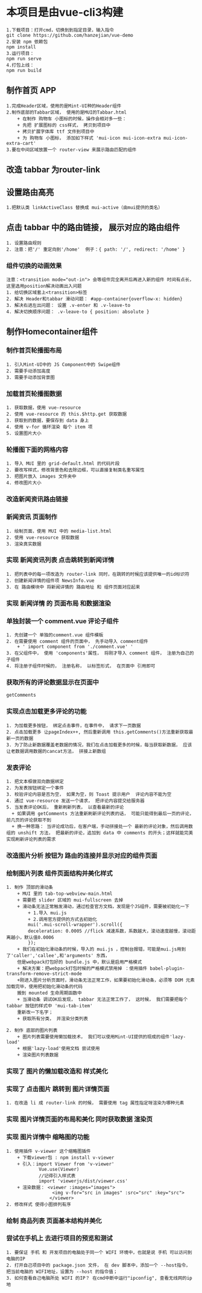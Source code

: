 # 本项目是由vue-cli3构建

    1.下载项目：打开cmd，切换到到指定目录，输入指令
    git clone https://github.com/hanzejian/vue-demo
    2.安装 npm 依赖包
    npm install
    3.运行项目：
    npm run serve
    4.打包上线：
    npm run build

## 制作首页 APP

    1.完成Header区域，使用的是Mint-UI种的Header组件
    2.制作底部的Tabbar区域， 使用的是MUI的Tabbar.html
        + 在制作 购物车 小图标的时候，操作会相对多一些：
        + 先把 扩展图标的 css样式， 拷贝到项目中
        + 拷贝扩展字体库 ttf 文件到项目中
        + 为 购物车 小图标， 添加如下样式 'mui-icon mui-icon-extra mui-icon-extra-cart'
    3.要在中间区域放置一个 router-view 来展示路由匹配的组件

## 改造 tabbar 为router-link

## 设置路由高亮

    1.把默认类 linkActiveClass 替换成 mui-active（由mui提供的类名）

## 点击 tabbar 中的路由链接， 展示对应的路由组件

    1. 设置路由规则
    2. 注意：把'/' 重定向到'/home'  例子：{ path: '/', redirect: '/home' }

### 组件切换的动画效果

    注意：<transition mode="out-in"> 会等组件完全离开后再进入新的组件 时间有点长，这里选用position解决动画出入问题
    1. 给切换区域套上<transition>标签
    2. 解决 Header和tabbar 滑动问题： #app-container{overflow-x: hidden}
    3. 解决右进左出问题： 设置 .v-enter 和 .v-leave-to
    4. 解决切换顺序问题： .v-leave-to { position: absolute }

## 制作Homecontainer组件

### 制作首页轮播图布局

    1. 引入Mint-UI中的 JS Component中的 Swipe组件
    2. 需要手动添加高度
    3. 需要手动添加背景图

### 加载首页轮播图数据

    1. 获取数据，使用 vue-resource
    2. 使用 vue-resource 的 this.$http.get 获取数据
    3. 获取到的数据，要保存到 data 身上
    4. 使用 v-for 循环渲染 每个 item 项
    5. 设置图片大小

### 轮播图下面的网格内容

    1. 导入 MUI 里的 grid-default.html 的代码片段
    2. 要改写样式，修改背景色和去除边框，可以直接复制类名重写属性
    3. 把图片放入 images 文件夹中
    4. 修改图片大小

### 改造新闻资讯路由链接

### 新闻资讯 页面制作

    1. 绘制页面，使用 MUI 中的 media-list.html
    2. 使用 vue-resource 获取数据
    3. 渲染真实数据

### 实现 新闻资讯列表 点击跳转到新闻详情

    1. 把列表中的每一项改造为 router-link 同时，在跳转的时候应该提供唯一的id标识符
    2. 创建新闻详情的组件项 NewsInfo.vue
    3. 在 路由模块中 将新闻详情的 路由地址 和 组件页面对应起来

### 实现 新闻详情 的 页面布局 和数据渲染

### 单独封装一个 comment.vue 评论子组件

    1. 先创建一个 单独的comment.vue 组件模板
    2. 在需要使用 comment 组件的页面中， 先手动导入 comment组件
        + ' import component from './comment.vue' '
    3. 在父组件中， 使用 'components'属性， 将刚才导入 comment 组件， 注册为自己的 子组件
    4. 将注册子组件时候的， 注册名称， 以标签形式， 在页面中 引用即可

### 获取所有的评论数据显示在页面中

    getComments

### 实现点击加载更多评论的功能

    1. 为加载更多按钮， 绑定点击事件，在事件中， 请求下一页数据
    2. 点击加载更多 让pageIndex++, 然后重新调用 this.getComments()方法重新获取最新一页的数据
    3. 为了防止新数据覆盖老数据的情况，我们在点击加载更多的时候，每当获取新数据， 应该让老数据调用数据的cancat方法， 拼接上新数组

### 发表评论

    1. 把文本框做双向数据绑定
    2. 为发表按钮绑定一个事件
    3. 校验评论内容是否为空， 如果为空，则 Toast 提示用户  评论内容不能为空
    4. 通过 vue-resource 发送一个请求， 把评论内容提交给服务器
    5. 当发表评论OK后， 重新刷新列表， 以查看最新的评论
      + 如果调用 getComments 方法重新刷新评论列表的话， 可能只能得到最后一页的评论，前几页的评论获取不到
      + 换一种思路： 当评论成功后，在客户端，手动拼接处一个 最新的评论对象，然后调用数组的 unshift 方法， 把最新的评论，追加到 data 中 comments 的开头；这样就能完美实现刷新评论列表的需求

### 改造图片分析 按钮为 路由的连接并显示对应的组件页面

### 绘制图片列表 组件页面结构并美化样式

    1. 制作 顶部的滑动条
        + MUI 里的 tab-top-webview-main.html
        + 需要把 slider 区域的 mui-fullscreen 去掉
        + 滑动条无法正常触发滑动，通过检查官方文档，发现是个JS组件，需要被初始化一下
            + 1.导入 mui.js
            + 2.调用官方提供的方式去初始化
            mui('.mui-scroll-wrapper').scroll({
            deceleration: 0.0005 //flick 减速系数，系数越大，滚动速度越慢，滚动距离越小，默认值0.0006
            });
        + 我们在初始化滑动条的时候，导入的 mui.js ，控制台报错，可能是mui.js用到了'caller','callee',和'arguments' 东西，
        但是webpack打包好的 bundle.js 中，默认是启用严格模式
        + 解决方案：把webpack打包时候的严格模式禁用掉 ：使用插件 babel-plugin-transform-remove-strict-mode
        +刚进入图片分析页面时，滑动条无法正常工作，如果要初始化滑动条，必须等 DOM 元素加载完毕，使用把初始化滑动条的代码
        搬到 mounted 生命周期函数中
        + 当滑动条 调试OK后发现， tabbar 无法正常工作了， 这时候， 我们需要把每个 tabbar 按钮的样式中 'mui-tab-item' 
        重新改一下名字；
        + 获取所有分类， 并渲染分类列表

    2. 制作 底部的图片列表
        + 图片列表需要使用懒加载技术， 我们可以使用Mint-UI提供的现成的组件'lazy-load'
        + 根据'lazy-load'使用文档 尝试使用
        + 渲染图片列表数据

### 实现了 图片的懒加载改造和 样式美化

### 实现了 点击图片 跳转到 图片详情页面

    1. 在改造 li 成 router-link 的时候， 需要使用 tag 属性指定呀渲染为哪种元素

### 实现 图片详情页面的布局和美化 同时获取数据 渲染页

### 实现 图片详情中 缩略图的功能

    1. 使用插件 v-viewer 这个缩略图插件
        + 下载viewer包 : npm install v-viewer
        + 引入：import Viewer from 'v-viewer'
                Vue.use(Viewer)
                //记得引入样式表
                import 'viewerjs/dist/viewer.css'
        + 渲染数据： <viewer :images="images">
                     <img v-for="src in images" :src="src" :key="src">
                    </viewer> 
    2. 修改样式 使得小图排列有序

### 绘制 商品列表 页面基本结构并美化

### 尝试在手机上 去进行项目的预览和测试

    1. 要保证 手机 和 开发项目的电脑处于同一个 WIFI 环境中，也就是说 手机 可以访问到电脑的IP
    2. 打开自己项目中的 package.json 文件， 在 dev 脚本中，添加一个 --host指令， 把当前电脑的 WIFI地址，设置为 --host 的指令值；
    3. 如何查看自己电脑所处 WIFI 的IP？ 在cmd中断中运行"ipconfig", 查看无线网的ip地
